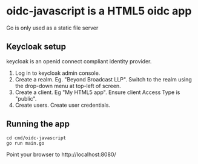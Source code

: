 # oidc-javascript is a HTML5 oidc app

Go is only used as a static file server

## Keycloak setup
keycloak is an openid connect compliant identity provider.

1. Log in to keycloak admin console.
1. Create a realm. Eg. "Beyond Broadcast LLP".
   Switch to the realm using the drop-down menu at top-left of screen.
1. Create a client. Eg "My HTML5 app".
   Ensure client Access Type is "public".
1. Create users.
   Create user credentials.

## Running the app

```
cd cmd/oidc-javascript
go run main.go
```

Point your browser to http://localhost:8080/   
